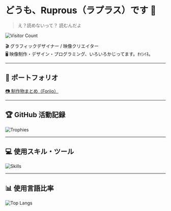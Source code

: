 # どうも、Ruprous（ラプラス）です 👋  
> え？読めないって？ 読むんだよ   

![Visitor Count](https://count.getloli.com/get/@:Ruprous)

🎬 グラフィックデザイナー / 映像クリエイター  
🖥️ 映像制作・デザイン・プログラミング、いろいろかじってます。ｵｲｼｲﾈ。

---

## 🎨 ポートフォリオ  
[📷 制作物まとめ（Foriio）](https://www.foriio.com/ruprous)

---

## 🏆 GitHub 活動記録  
![Trophies](https://github-profile-trophy.vercel.app/?username=Ruprous&rank=SSS,SS,S,AAA,AA,A,B&column=7)

---

## 💻 使用スキル・ツール  
![Skills](https://skillicons.dev/icons?i=github,ps,ai,pr,xd,ae,figma,blender,processing,python,java,cpp,github,html,css,js,vscode,mysql,docker,windows)

---

## 📊 使用言語比率  
![Top Langs](https://github-readme-stats.vercel.app/api/top-langs/?username=Ruprous&layout=compact&theme=tokyonight)
